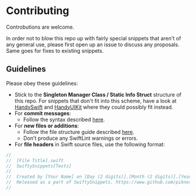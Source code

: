 # Contributing

Controbutions are  welcome.

In order not to blow this repo up with fairly special snippets that aren't of any general use, please first open up an issue to discuss any proposals. Same goes for fixes to existing snippets.

## Guidelines

Please obey these guidelines:
- Stick to the **Singleton Manager Class / Static Info Struct** structure of this repo. For snippets that don't fit into this scheme, have a look at [HandySwift](https://github.com/Flinesoft/HandySwift) and [HandyUIKit](https://github.com/Flinesoft/HandyUIKit) where they could possibly fit instead.
- For **commit messages**:
    - Follow the syntax described [here](http://chris.beams.io/posts/git-commit/).
- For **new files or additions**:
    - Follow the file structure guide described [here](http://bestpractices.jamitlabs.com/t/file-structure-use-of-mark/84).
    - Don't produce any SwiftLint warnings or errors.
- For **file headers** in Swift source files, use the following format:
```swift
//
//  [File Title].swift
//  SwiftySnippets[Tests]
//
//  Created by [Your Name] on [Day (2 digits)].[Month (2 digits)].[Year (2 digits)].
//  Released as a part of SwiftySnippets. https://www.github.com/piknotech/SwiftySnippets
//
```
